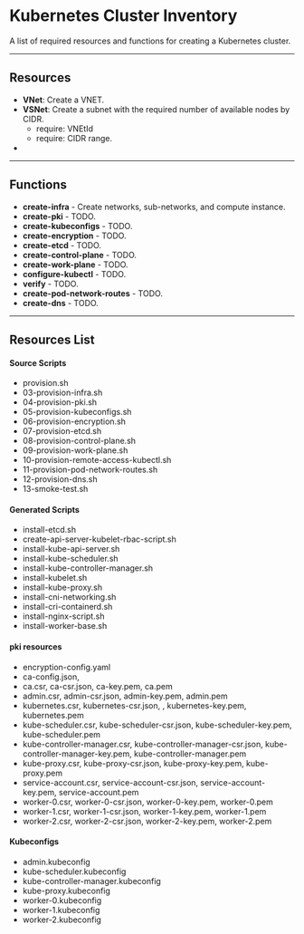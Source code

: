 # Kubernetes Cluster Inventory

A list of required resources and functions for creating a Kubernetes cluster.

---

## Resources

* __VNet__: Create a VNET.
* __VSNet__: Create a subnet with the required number of available nodes by CIDR.
    * require: VNEtId
    * require: CIDR range.
* 



---

## Functions

* __create-infra__ - Create networks, sub-networks, and compute instance.
* __create-pki__ - TODO.
* __create-kubeconfigs__ - TODO.
* __create-encryption__ - TODO.
* __create-etcd__ - TODO.
* __create-control-plane__ - TODO.
* __create-work-plane__ - TODO.
* __configure-kubectl__ - TODO.
* __verify__ - TODO.
* __create-pod-network-routes__ - TODO.
* __create-dns__ - TODO.


---

## Resources List


#### Source Scripts
* provision.sh 
* 03-provision-infra.sh
* 04-provision-pki.sh
* 05-provision-kubeconfigs.sh
* 06-provision-encryption.sh
* 07-provision-etcd.sh
* 08-provision-control-plane.sh
* 09-provision-work-plane.sh
* 10-provision-remote-access-kubectl.sh
* 11-provision-pod-network-routes.sh
* 12-provision-dns.sh
* 13-smoke-test.sh


#### Generated Scripts
* install-etcd.sh
* create-api-server-kubelet-rbac-script.sh                         
* install-kube-api-server.sh
* install-kube-scheduler.sh                 
* install-kube-controller-manager.sh       
* install-kubelet.sh
* install-kube-proxy.sh
* install-cni-networking.sh                 
* install-cri-containerd.sh   
* install-nginx-script.sh
* install-worker-base.sh



#### pki resources
* encryption-config.yaml
* ca-config.json, 
* ca.csr, ca-csr.json, ca-key.pem, ca.pem
* admin.csr, admin-csr.json, admin-key.pem, admin.pem
* kubernetes.csr, kubernetes-csr.json, , kubernetes-key.pem, kubernetes.pem
* kube-scheduler.csr, kube-scheduler-csr.json, kube-scheduler-key.pem, kube-scheduler.pem
* kube-controller-manager.csr, kube-controller-manager-csr.json, kube-controller-manager-key.pem, kube-controller-manager.pem 
* kube-proxy.csr, kube-proxy-csr.json, kube-proxy-key.pem, kube-proxy.pem
* service-account.csr, service-account-csr.json, service-account-key.pem, service-account.pem
* worker-0.csr, worker-0-csr.json, worker-0-key.pem, worker-0.pem
* worker-1.csr, worker-1-csr.json, worker-1-key.pem, worker-1.pem
* worker-2.csr, worker-2-csr.json, worker-2-key.pem, worker-2.pem
                

#### Kubeconfigs
* admin.kubeconfig
* kube-scheduler.kubeconfig
* kube-controller-manager.kubeconfig
* kube-proxy.kubeconfig
* worker-0.kubeconfig
* worker-1.kubeconfig
* worker-2.kubeconfig





